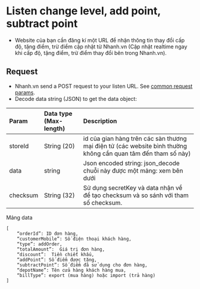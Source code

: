 # Listen change level, add point, subtract point

* Website của bạn cần đăng kí một URL để nhận thông tin thay đổi cấp độ, tặng điểm, trừ điểm cập nhật từ Nhanh.vn \(Cập nhật realtime ngay khi cấp độ, tặng điểm, trừ điểm thay đổi bên trong Nhanh.vn\).

## Request

* Nhanh.vn send a POST request to your listen URL. See [common request params](../getting-started/api.md#request).
* Decode data string \(JSON\) to get the data object:

| Param | Data type \(Max-length\) | Description |
| :--- | :--- | :--- |
| storeId | String \(20\) | id của gian hàng trên các sàn thương mại điện tử \(các website bình thường không cần quan tâm đến tham số này\) |
| data | string | Json encoded string: json\_decode chuỗi này được một mảng: xem bên dưới |
| checksum | String \(32\) | Sử dụng secretKey và data nhận về để tạo checksum và so sánh với tham số checksum. |

Mảng data

```text
[
    “orderId”: ID đơn hàng,
    “customerMobile”: Số điện thoại khách hàng,
    “type”: addOrder,
    “totalAmount”:  Giá trị đơn hàng,
    “discount”:  Tiền chiết khấu,
    “addPoint”: Số điểm được tặng,
    “subtractPoint”: Số điểm đã sử dụng cho đơn hàng,
    “depotName”: Tên cửa hàng khách hàng mua,
    “billType”: export (mua hàng) hoặc import (trả hàng)       
]
```

